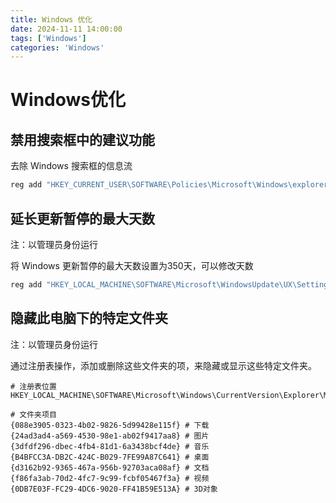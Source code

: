 ```yaml
---
title: Windows 优化
date: 2024-11-11 14:00:00
tags: ['Windows']
categories: 'Windows'
---
```


# Windows优化

## 禁用搜索框中的建议功能

去除 Windows 搜索框的信息流

```bash
reg add "HKEY_CURRENT_USER\SOFTWARE\Policies\Microsoft\Windows\explorer" /v DisableSearchBoxSuggestions /t reg_dword /d 1 /f
```

## 延长更新暂停的最大天数

注：以管理员身份运行

将 Windows 更新暂停的最大天数设置为350天，可以修改天数

```bash
reg add "HKEY_LOCAL_MACHINE\SOFTWARE\Microsoft\WindowsUpdate\UX\Settings" /v FlightSettingsMaxPauseDays /t reg_dword /d 350 /f
```

## 隐藏此电脑下的特定文件夹

注：以管理员身份运行

通过注册表操作，添加或删除这些文件夹的项，来隐藏或显示这些特定文件夹。

```Plaintext
# 注册表位置
HKEY_LOCAL_MACHINE\SOFTWARE\Microsoft\Windows\CurrentVersion\Explorer\MyComputer\NameSpace\

# 文件夹项目
{088e3905-0323-4b02-9826-5d99428e115f} # 下载
{24ad3ad4-a569-4530-98e1-ab02f9417aa8} # 图片
{3dfdf296-dbec-4fb4-81d1-6a3438bcf4de} # 音乐
{B4BFCC3A-DB2C-424C-B029-7FE99A87C641} # 桌面
{d3162b92-9365-467a-956b-92703aca08af} # 文档
{f86fa3ab-70d2-4fc7-9c99-fcbf05467f3a} # 视频
{0DB7E03F-FC29-4DC6-9020-FF41B59E513A} # 3D对象

```
